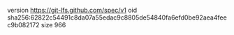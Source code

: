 version https://git-lfs.github.com/spec/v1
oid sha256:62822c54491c8da07a55edac9c8805de54840fa6efd0be92aea4feec9b082172
size 966
